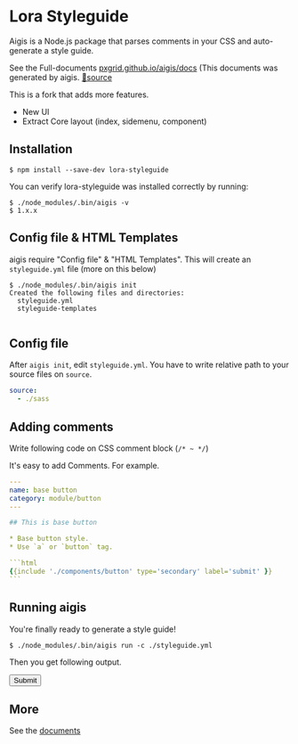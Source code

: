 # Lora Styleguide

Aigis is a Node.js package that parses comments in your CSS and auto-generate a style guide.

See the Full-documents [pxgrid.github.io/aigis/docs](https://pxgrid.github.io/aigis/docs/en/) (This documents was generated by aigis. [🔗source](https://github.com/pxgrid/aigis/tree/gh-pages)

This is a fork that adds more features.
* New UI
* Extract Core layout (index, sidemenu, component)

## Installation

```shell
$ npm install --save-dev lora-styleguide
```

You can verify lora-styleguide was installed correctly by running:

```shell
$ ./node_modules/.bin/aigis -v
$ 1.x.x
```

## Config file & HTML Templates


aigis require "Config file" & "HTML Templates".
This will create an `styleguide.yml` file (more on this below)

```shell
$ ./node_modules/.bin/aigis init
Created the following files and directories:
  styleguide.yml
  styleguide-templates
  
```

## Config file

After `aigis init`, edit `styleguide.yml`. You have to write relative path to your source files on `source`.

```yaml
source:
  - ./sass
```

## Adding comments

Write following code on CSS comment block (<code>&#047;&#042; ~ &#042;&#047;</code>)


It's easy to add Comments. For example.

````yaml
---
name: base button
category: module/button
---

## This is base button

* Base button style.
* Use `a` or `button` tag.

```html
{{include './components/button' type='secondary' label='submit' }}
```
````

## Running aigis

You're finally ready to generate a style guide!

```shell
$ ./node_modules/.bin/aigis run -c ./styleguide.yml
```

Then you get following output.

<button class="c-button c-button--secondary">Submit</button>


## More

See the [documents](https://pxgrid.github.io/aigis/docs/en/)
